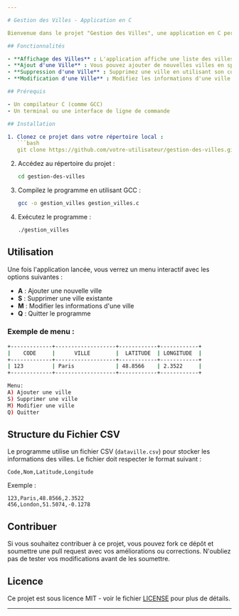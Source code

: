 ```yaml
---

# Gestion des Villes - Application en C

Bienvenue dans le projet "Gestion des Villes", une application en C permettant de gérer une liste de villes. Vous pouvez ajouter, supprimer et modifier des informations sur les villes, telles que le code de la ville, le nom, la latitude et la longitude.

## Fonctionnalités

- **Affichage des Villes** : L'application affiche une liste des villes contenue dans un fichier CSV.
- **Ajout d'une Ville** : Vous pouvez ajouter de nouvelles villes en spécifiant un code, un nom, une latitude et une longitude.
- **Suppression d'une Ville** : Supprimez une ville en utilisant son code unique.
- **Modification d'une Ville** : Modifiez les informations d'une ville en fonction de son code.

## Prérequis

- Un compilateur C (comme GCC)
- Un terminal ou une interface de ligne de commande

## Installation

1. Clonez ce projet dans votre répertoire local :
   ```bash
   git clone https://github.com/votre-utilisateur/gestion-des-villes.git
   ```

2. Accédez au répertoire du projet :
   ```bash
   cd gestion-des-villes
   ```

3. Compilez le programme en utilisant GCC :
   ```bash
   gcc -o gestion_villes gestion_villes.c
   ```

4. Exécutez le programme :
   ```bash
   ./gestion_villes
   ```

## Utilisation

Une fois l'application lancée, vous verrez un menu interactif avec les options suivantes :

- **A** : Ajouter une nouvelle ville
- **S** : Supprimer une ville existante
- **M** : Modifier les informations d'une ville
- **Q** : Quitter le programme

### Exemple de menu :
```bash
+-------------+-------------------+------------+------------+
|    CODE     |      VILLE        |  LATITUDE  | LONGITUDE  |
+-------------+-------------------+------------+------------+
| 123         | Paris             | 48.8566    | 2.3522     |
+-------------+-------------------+------------+------------+

Menu:
A) Ajouter une ville
S) Supprimer une ville
M) Modifier une ville
Q) Quitter
```

## Structure du Fichier CSV

Le programme utilise un fichier CSV (`dataville.csv`) pour stocker les informations des villes. Le fichier doit respecter le format suivant :
```
Code,Nom,Latitude,Longitude
```

Exemple :
```
123,Paris,48.8566,2.3522
456,London,51.5074,-0.1278
```

## Contribuer

Si vous souhaitez contribuer à ce projet, vous pouvez fork ce dépôt et soumettre une pull request avec vos améliorations ou corrections. N'oubliez pas de tester vos modifications avant de les soumettre.

## Licence

Ce projet est sous licence MIT - voir le fichier [LICENSE](LICENSE) pour plus de détails.

---
```

